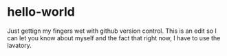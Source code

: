 # hello-world
Just gettign my fingers wet with github version control.
This is an edit so I can let you know about myself and the fact that right now, I have to use the lavatory.
